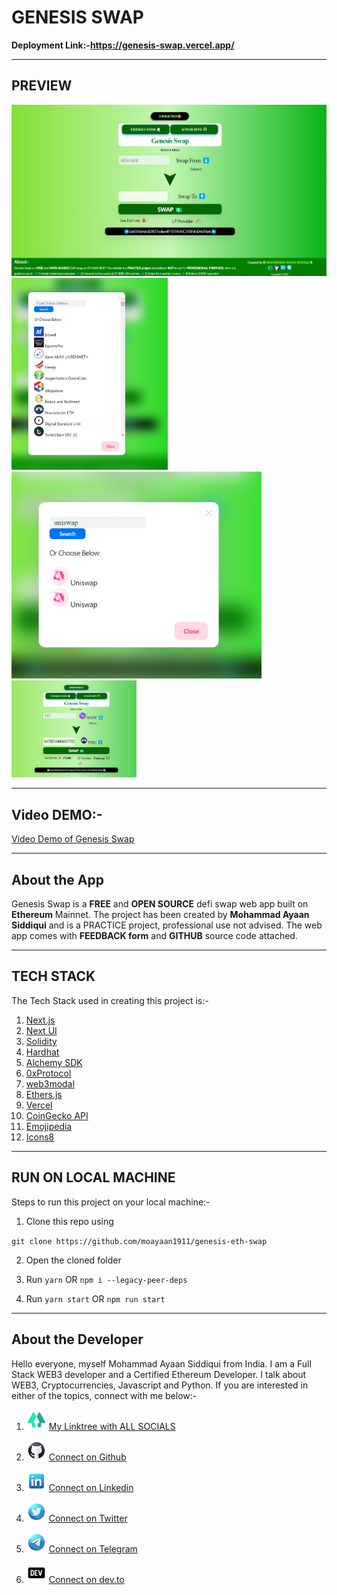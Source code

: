 # GENESIS SWAP

**Deployment Link:-https://genesis-swap.vercel.app/**

---

## PREVIEW

<img  src="public/genesis.png" alt="preview" width="600">
<img src="public/genesis1.png" alt="preview"  width="250">
<img src="public/genesis2.png" alt="preview" width="400">
<img src="public/genesis3.png" alt="preview"  width="200">

---

## Video DEMO:-

[Video Demo of Genesis Swap](https://www.loom.com/share/33e15b0d2bdf42ea98bcc1a3330fcf76)

---

## About the App

Genesis Swap is a **FREE** and **OPEN SOURCE** defi swap web app built on **Ethereum** Mainnet. The project has been created by **Mohammad Ayaan Siddiqui** and is a PRACTICE project, professional use not advised. The web app comes with **FEEDBACK form** and **GITHUB** source code attached.

---

## TECH STACK

The Tech Stack used in creating this project is:-

1.  [Next.js](https://nextjs.org/)
2.  [Next UI](https://nextui.org/)
3.  [Solidity](https://docs.soliditylang.org/en/v0.8.17/)
4.  [Hardhat](https://hardhat.org/)
5.  [Alchemy SDK](https://www.alchemy.com/sdk)
6.  [0xProtocol](https://protocol.0x.org/en/latest/)
7.  [web3modal](https://web3modal.com/)
8.  [Ethers.js](https://docs.ethers.io/v5/)
9.  [Vercel](https://vercel.com/dashboard)
10. [CoinGecko API](https://www.coingecko.com/en/)
11. [Emojipedia](https://emojipedia.org/)
12. [Icons8](https://icons8.com/)

---

## RUN ON LOCAL MACHINE

Steps to run this project on your local machine:-

1. Clone this repo using

`git clone https://github.com/moayaan1911/genesis-eth-swap`

2. Open the cloned folder

3. Run `yarn` OR `npm i --legacy-peer-deps`

4. Run `yarn start` OR `npm run start`

---

## About the Developer

Hello everyone, myself Mohammad Ayaan Siddiqui from India. I am a Full Stack WEB3 developer and a Certified Ethereum Developer. I talk about WEB3, Cryptocurrencies, Javascript and Python. If you are interested in either of the topics, connect with me below:-

1. ![Alt text](public/linktree.png "linktree") [My Linktree with ALL SOCIALS](https://linktr.ee/ayaaneth)

2. ![Alt text](public/github.png "github") [Connect on Github](https://github.com/moayaan1911)

3. ![Alt text](public/linkedin.png "linkedin") [Connect on Linkedin](www.linkedin.com/in/ayaaneth)

4. ![Alt text](public/twitter.png "twitter") [Connect on Twitter](https://www.twitter.com/usdisshitcoin)

5. ![Alt text](public/telegram.png "telegram") [Connect on Telegram](https://t.me/usdisshitcoin)

6. ![Alt text](public/dev.png "dev") [Connect on dev.to](https://dev.to/moayaan1911)
